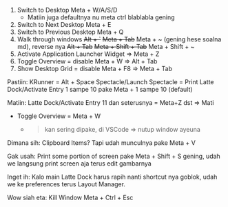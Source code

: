 1. Switch to Desktop Meta + W/A/S/D
   - Matiin juga defaultnya nu meta ctrl blablabla gening
2. Switch to Next Desktop Meta + E
3. Switch to Previous Desktop Meta + Q
4. Walk through windows ~~Alt + `~~ ~~Meta + Tab~~ Meta + ~ (gening hese soalna md), reverse nya ~~Alt + Tab~~ ~~Meta + Shift + Tab~~ Meta + Shift + ~
5. Activate Application Launcher Widget => Meta + Z
6. Toggle Overview = disable Meta + W => Alt + Tab
7. Show Desktop Grid = disable Meta + F8 => Meta + Tab

Pastiin:
KRunner = Alt + Space
Spectacle/Launch Spectacle = Print
Latte Dock/Activate Entry 1 sampe 10 pake Meta + 1 sampe 10 (default)

Matiin:
Latte Dock/Activate Entry 11 dan seterusnya = Meta+Z dst => Mati
- Toggle Overview = Meta + W
  - > kan sering dipake, di VSCode => nutup window ayeuna

Dimana sih:
Clipboard Items? Tapi udah munculnya pake Meta + V

Gak usah:
Print some portion of screen pake Meta + Shift + S gening, udah we langsung print screen aja terus edit gambarnya

Inget ih:
Kalo main Latte Dock harus rapih nanti shortcut nya goblok, udah we ke preferences terus Layout Manager.

Wow siah eta:
Kill Window Meta + Ctrl + Esc

